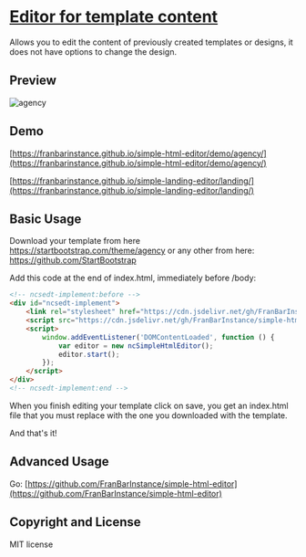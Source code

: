 # [Editor for template content](https://github.com/FranBarInstance/simple-html-editor)

Allows you to edit the content of previously created templates or designs, it does not have options to change the design.

## Preview

![agency](https://user-images.githubusercontent.com/114579121/193446865-ef500949-f3f9-4374-9c27-32d2fb7d43f5.gif)

## Demo

[https://franbarinstance.github.io/simple-html-editor/demo/agency/](https://franbarinstance.github.io/simple-html-editor/demo/agency/)

[https://franbarinstance.github.io/simple-landing-editor/landing/](https://franbarinstance.github.io/simple-landing-editor/landing/)

## Basic Usage

Download your template from here https://startbootstrap.com/theme/agency or any other from here: https://github.com/StartBootstrap

Add this code at the end of index.html, immediately before /body:

```html
<!-- ncsedt-implement:before -->
<div id="ncsedt-implement">
    <link rel="stylesheet" href="https://cdn.jsdelivr.net/gh/FranBarInstance/simple-html-editor@master/simplehtmleditor.min.css">
    <script src="https://cdn.jsdelivr.net/gh/FranBarInstance/simple-html-editor@master/simplehtmleditor.min.js"></script>
    <script>
        window.addEventListener('DOMContentLoaded', function () {
            var editor = new ncSimpleHtmlEditor();
            editor.start();
        });
    </script>
</div>
<!-- ncsedt-implement:end -->
```

When you finish editing your template click on save, you get an index.html file that you must replace with the one you downloaded with the template.

And that's it!

## Advanced Usage

Go: [https://github.com/FranBarInstance/simple-html-editor](https://github.com/FranBarInstance/simple-html-editor)

## Copyright and License

MIT license
